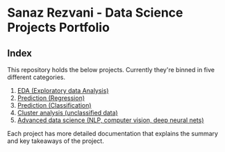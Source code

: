 # Sanaz Rezvani - Data Science Projects Portfolio

## Index

This repository holds the below projects. Currently they're binned in five different categories.

1. [EDA (Exploratory data Analysis)](https://github.com/SanazRezvani/EDA)
2. [Prediction (Regression)]()
3. [Prediction (Classification)]()
4. [Cluster analysis (unclassified data)]()
5. [Advanced data science (NLP, computer vision, deep neural nets)]()

Each project has more detailed documentation that explains the summary and key takeaways of the project.

